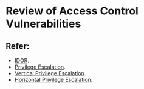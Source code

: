 # Review of Access Control Vulnerabilities

## Refer:

+ [IDOR](https://github.com/Cyb0ts/100-Days-Of-Hacking/tree/main/MysticScripter/Day%202).
+ [Privilege Escalation](https://crashtest-security.com/privilege-escalation-guide/).
+ [Vertical Privilege Escalation](https://github.com/Cyb0ts/100-Days-Of-Hacking/tree/main/MysticScripter/Day%203).
+ [Horizontal Privilege Escalation](https://github.com/Cyb0ts/100-Days-Of-Hacking/tree/main/MysticScripter/Day%204).
